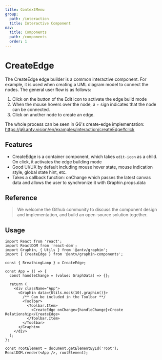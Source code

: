 ```yaml
---
title: ContextMenu
group:
  path: /interaction
  title: Interactive Component
nav:
  title: Components
  path: /components
  order: 1
---
```


# CreateEdge

The CreateEdge edge builder is a common interactive component. For example, it is used when creating a UML diagram model to connect the nodes. The general user flow is as follows:

1. Click on the button of the Edit icon to activate the edge build mode
2. When the mouse hovers over the node, a + sign indicates that the node can be connected.
3. Click on another node to create an edge.

The whole process can be seen in G6's create-edge implementation: https://g6.antv.vision/en/examples/interaction/createEdge#click

## Features

- CreateEdge is a container component, which takes `edit-icon` as a child. On click, it activates the edge building mode
- Good UI/UX by default including mouse hover state, mouse indication style, global state hint, etc.
- Takes a callback function: onChange which passes the latest canvas data and allows the user to synchronize it with Graphin.props.data

## Reference

> We welcome the Github community to discuss the component design and implementation, and build an open-source solution together.

## Usage

```tsx | pure
import React from 'react';
import ReactDOM from 'react-dom';
import Graphin, { Utils } from '@antv/graphin';
import { CreateEdge } from '@antv/graphin-components';

const { BreathingLamp } = CreateEdge;

const App = () => {
  const handleChange = (value: GraphData) => {};

  return (
    <div className="App">
      <Graphin data={Utils.mock(10).graphin()}>
        /** Can be included in the Toolbar **/
        <Toolbar>
          <Toolbar.Item>
            <CreateEdge onChange={handleChange}>Create Relationship</CreateEdge>
          </Toolbar.Item>
        </Toolbar>
      </Graphin>
    </div>
  );
};

const rootElement = document.getElementById('root');
ReactDOM.render(<App />, rootElement);
```
